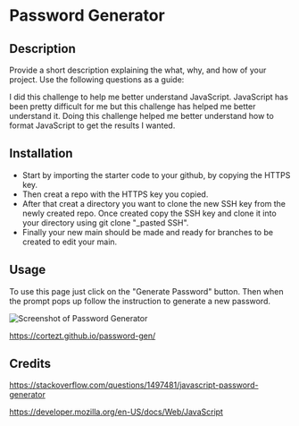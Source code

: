 # Password Generator

## Description

Provide a short description explaining the what, why, and how of your project. Use the following questions as a guide:

I did this challenge to help me better understand JavaScript. JavaScript has been pretty difficult for me but this challenge has helped me better understand it.
Doing this challenge helped me better understand how to format JavaScript to  get the results I wanted.

## Installation

- Start by importing the starter code to your github, by copying the HTTPS key. 
- Then creat a repo with the HTTPS key you copied.
- After that creat a directory you want to clone the new SSH key from the newly created repo. Once created copy the SSH key and clone it into your directory using git clone "_pasted SSH". 
- Finally your new main should be made and ready for branches to be created to edit your main. 

## Usage

To use this page just click on the "Generate Password" button. Then when the prompt pops up follow the instruction to generate a new password.

![Screenshot of Password Generator](https://user-images.githubusercontent.com/126823522/230534399-623d9d7d-e302-4f3c-878a-0296119e0e81.jpg)

https://cortezt.github.io/password-gen/

## Credits

https://stackoverflow.com/questions/1497481/javascript-password-generator

https://developer.mozilla.org/en-US/docs/Web/JavaScript

